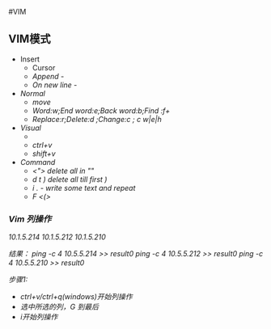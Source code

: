 #VIM

## VIM模式
- Insert
  * Cursor <i>
  * Append -<a>
  * On new line -<o>
- Normal
  * move
  * Word:w;End word:e;Back word:b;Find :f+<any>
  * Replace:r;Delete:d <motion>;Change:c <motion>; c w|e|h
- Visual
  * <v>
  * ctrl+v
  * shift+v
- Command
  * <c><i><"> delete all in ""
  * d t ) delete all till first )
  * i <text> . - write some text and repeat
  * F <(> 
  
### Vim 列操作
10.1.5.214
10.1.5.212
10.1.5.210

结果：
 ping -c 4 10.5.5.214 >> result0
 ping -c 4 10.5.5.212 >> result0
 ping -c 4 10.5.5.210 >> result0

步骤1:
* ctrl+v/ctrl+q(windows)开始列操作
* 选中所选的列，G 到最后
* i开始列操作
